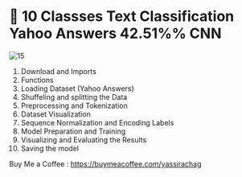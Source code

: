 # 🤷‍ 10  Classses Text Classification Yahoo Answers 42.51%% CNN

![15](https://github.com/user-attachments/assets/a348134b-2b00-4bdf-b871-aaa3b78bc965)

1. Download and Imports
2. Functions
3. Loading Dataset (Yahoo Answers)
4. Shuffeling and splitting the Data
5. Preprocessing and Tokenization
6. Dataset Visualization
7. Sequence Normalization and Encoding Labels
8. Model Preparation and Training
9. Visualizing and Evaluating the Results
10. Saving the model

Buy Me a Coffee : https://buymeacoffee.com/yassirachag
